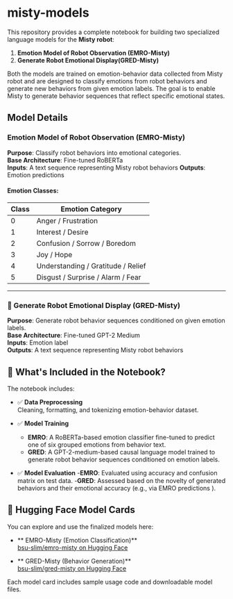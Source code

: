 # misty-models

This repository provides a complete notebook for building two specialized language models for the **Misty robot**:

1. **Emotion Model of Robot Observation  (EMRO-Misty)**  
2. **Generate Robot Emotional Display(GRED-Misty)**

Both the models are trained on emotion-behavior data collected from Misty robot and are designed to classify emotions from robot behaviors and generate new behaviors from given emotion labels. The goal is to enable Misty to generate behavior sequences that reflect specific emotional states.

## Model Details
### Emotion Model of Robot Observation (EMRO-Misty)

**Purpose**: Classify robot behaviors into emotional categories.  
**Base Architecture**: Fine-tuned RoBERTa  
**Inputs**: A text sequence representing Misty robot behaviors
**Outputs**: Emotion predictions  

#### Emotion Classes:

| Class | Emotion Category                       |
|-------|----------------------------------------|
| 0     | Anger / Frustration                    |
| 1     | Interest / Desire                      |
| 2     | Confusion / Sorrow / Boredom           |
| 3     | Joy / Hope                             |
| 4     | Understanding / Gratitude / Relief     |
| 5     | Disgust / Surprise / Alarm / Fear      |

---
    

### 🤖 Generate Robot Emotional Display (GRED-Misty)

**Purpose**: Generate robot behavior sequences conditioned on given emotion labels.  
**Base Architecture**: Fine-tuned GPT-2 Medium  
**Inputs**: Emotion label  
**Outputs**: A text sequence representing Misty robot behaviors


## 📘 What's Included in the Notebook?
The notebook includes:

- ✅ **Data Preprocessing**  
  Cleaning, formatting, and tokenizing emotion-behavior dataset.

- ✅ **Model Training**
  - **EMRO**: A RoBERTa-based emotion classifier fine-tuned to predict one of six grouped emotions from behavior text.
  - **GRED**: A GPT-2-medium-based causal language model trained to generate robot behavior sequences conditioned on emotion labels.

- ✅ **Model Evaluation**
  -**EMRO**:  Evaluated using accuracy and confusion matrix on test data.
  -**GRED**: Assessed based on the novelty of generated behaviors and their emotional accuracy (e.g., via EMRO predictions ).

## 🔗 Hugging Face Model Cards
You can explore and use  the finalized models here:
- ** EMRO-Misty (Emotion Classification)**  
  [bsu-slim/emro-misty on Hugging Face](https://huggingface.co/bsu-slim/emro-misty)

- ** GRED-Misty (Behavior Generation)**  
  [bsu-slim/gred-misty on Hugging Face](https://huggingface.co/bsu-slim/gred-misty)

Each model card includes sample usage code and downloadable model files.

